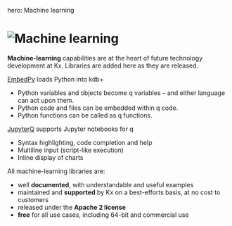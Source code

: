hero: <i class="fa fa-share-alt"></i> Machine learning

# ![Machine learning](/img/ml.png)



**Machine-learning** capabilities are at the heart of future technology development at Kx.  Libraries are added here as they are released. 

<i class="fa fa-share-alt"></i> [EmbedPy](embedpy/) loads Python into kdb+

-   Python variables and objects become q variables – and either language can act upon them. 
-   Python code and files can be embedded within q code.
-   Python functions can be called as q functions.


<i class="fa fa-share-alt"></i> [JupyterQ](jupyterq/) supports Jupyter notebooks for q

-   Syntax highlighting, code completion and help
-   Multiline input (script-like execution)
-   Inline display of charts


All machine-learning libraries are:

-   well **documented**, with understandable and useful examples
-   maintained and **supported** by Kx on a best-efforts basis, at no cost to customers
-   released under the **Apache 2 license**
-   **free** for all use cases, including 64-bit and commercial use
